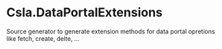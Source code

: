 # Csla.DataPortalExtensions
 Source generator to generate extension methods for data portal opretions like fetch, create, delte, ...
